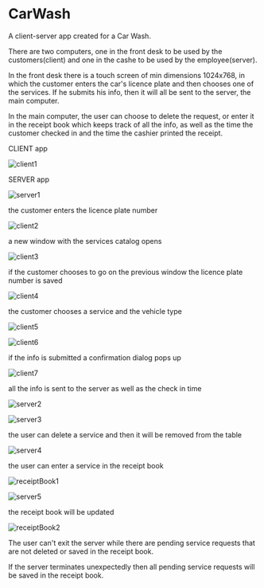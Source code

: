 # CarWash

A client-server app created for a Car Wash. 

There are two computers, one in the front desk to be used by the customers(client) and one in the cashe to be used by the employee(server). 

In the front desk there is a touch screen of min dimensions 1024x768, in which the customer enters the car's licence plate and then chooses one of the services. If he submits his info, then it will all be sent to the server, the main computer.

In the main computer, the user can choose to delete the request, or enter it in the receipt book which keeps track of all the info, as well as the time the customer checked in and the time the cashier printed the receipt.

CLIENT app

![client1](https://user-images.githubusercontent.com/74301312/127504101-0234a5c9-7fa0-49e2-8a54-45313631ed60.PNG)

SERVER app

![server1](https://user-images.githubusercontent.com/74301312/127504208-49463be3-a0a7-4fe7-9823-c07b53286bd1.PNG)

the customer enters the licence plate number

![client2](https://user-images.githubusercontent.com/74301312/127504158-15829aa1-d4d9-4521-a48f-b541c897a32d.PNG)

a new window with the services catalog opens

![client3](https://user-images.githubusercontent.com/74301312/127504498-2a943055-8fde-4ef9-b680-9599e6b94181.PNG)

if the customer chooses to go on the previous window the licence plate number is saved

![client4](https://user-images.githubusercontent.com/74301312/127504820-4d68f520-4559-4225-9b1c-59c0f8f20472.PNG)

the customer chooses a service and the vehicle type

![client5](https://user-images.githubusercontent.com/74301312/127504907-615bd66d-117e-4a02-b266-9d0cfae5198f.PNG)

![client6](https://user-images.githubusercontent.com/74301312/127504997-b0d6e5ce-e657-4c73-8891-1c066ae3be89.PNG)

if the info is submitted a confirmation dialog pops up

![client7](https://user-images.githubusercontent.com/74301312/127505052-d2fed805-e773-45e3-905e-d86b81529fba.PNG)

all the info is sent to the server as well as the check in time

![server2](https://user-images.githubusercontent.com/74301312/127505135-0cb00ba8-5473-41b7-9c04-b6e791a645de.PNG)

![server3](https://user-images.githubusercontent.com/74301312/127505384-1eb505c5-bc1b-44ab-a9e0-7032562c1e7c.PNG)

the user can delete a service and then it will be removed from the table

![server4](https://user-images.githubusercontent.com/74301312/127505446-ebd5d572-97fd-45ed-a59a-e83c391887d2.PNG)

the user can enter a service in the receipt book

![receiptBook1](https://user-images.githubusercontent.com/74301312/127505585-54f7407b-9928-4f26-a6f5-4feb154aa39b.PNG)

![server5](https://user-images.githubusercontent.com/74301312/127505523-84ed164a-91fb-4663-9653-d7e942985232.PNG)

the receipt book will be updated

![receiptBook2](https://user-images.githubusercontent.com/74301312/127505594-8c014610-97b0-4c66-9085-d89806710d54.PNG)

The user can't exit the server while there are pending service requests that are not deleted or saved in the receipt book.

If the server terminates unexpectedly then all pending service requests will be saved in the receipt book.



